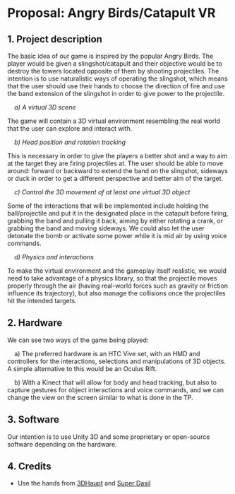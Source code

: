 # Proposal: Angry Birds/Catapult VR

## 1. Project description

The basic idea of our game is inspired by the popular Angry Birds. The player would be given a
slingshot/catapult and their objective would be to destroy the towers located opposite of them by
shooting projectiles. The intention is to use naturalistic ways of operating the slingshot, which
means that the user should use their hands to choose the direction of fire and use the band
extension of the slingshot in order to give power to the projectile.

&nbsp;&nbsp;&nbsp;&nbsp;*a) A virtual 3D scene*

The game will contain a 3D virtual environment resembling the real world that the user can
explore and interact with.

&nbsp;&nbsp;&nbsp;&nbsp;*b) Head position and rotation tracking*

This is necessary in order to give the players a better shot and a way to aim at the target they
are firing projectiles at. The user should be able to move around: forward or backward to extend
the band on the slingshot, sideways or duck in order to get a different perspective and better
aim of the target.

&nbsp;&nbsp;&nbsp;&nbsp;*c) Control the 3D movement of at least one virtual 3D object*

Some of the interactions that will be implemented include holding the ball/projectile and put it in
the designated place in the catapult before firing, grabbing the band and pulling it back, aiming
by either rotating a crank, or grabbing the band and moving sideways. We could also let the
user detonate the bomb or activate some power while it is mid air by using voice commands.

&nbsp;&nbsp;&nbsp;&nbsp;*d) Physics and interactions*

To make the virtual environment and the gameplay itself realistic, we would need to take
advantage of a physics library, so that the projectile moves properly through the air (having
real-world forces such as gravity or friction influence its trajectory), but also manage the
collisions once the projectiles hit the intended targets.

## 2. Hardware

We can see two ways of the game being played:

&nbsp;&nbsp;&nbsp;&nbsp;a) The preferred hardware is an HTC Vive set, with an HMD and controllers for the
interactions, selections and manipulations of 3D objects. A simple alternative to this
would be an Oculus Rift.

&nbsp;&nbsp;&nbsp;&nbsp;b) With a Kinect that will allow for body and head tracking, but also to capture gestures for
object interactions and voice commands, and we can change the view on the screen
similar to what is done in the TP.

## 3. Software

Our intention is to use Unity 3D and some proprietary or open-source software depending on
the hardware.

## 4. Credits
- Use the hands from [3DHaupt](https://www.blendswap.com/blends/view/66039) and [Super Dasil](https://www.blendswap.com/blends/view/81285)
